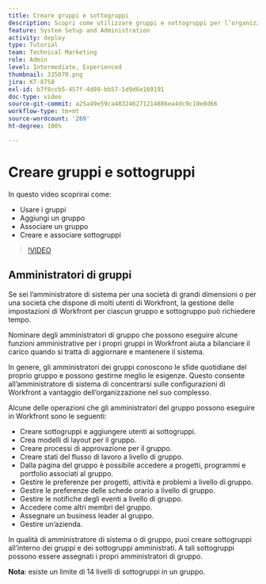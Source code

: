 ```yaml
---
title: Creare gruppi e sottogruppi
description: Scopri come utilizzare gruppi e sottogruppi per l’organizzazione degli utenti e le autorizzazioni per lavorare. Scopri come creare un gruppo e dei sottogruppi.
feature: System Setup and Administration
activity: deploy
type: Tutorial
team: Technical Marketing
role: Admin
level: Intermediate, Experienced
thumbnail: 335070.png
jira: KT-8758
exl-id: b7f8ccb5-457f-4d89-bb57-5d9d6e169191
doc-type: video
source-git-commit: a25a49e59ca483246271214886ea4dc9c10e8d66
workflow-type: tm+mt
source-wordcount: '269'
ht-degree: 100%

---
```


# Creare gruppi e sottogruppi

In questo video scoprirai come:

* Usare i gruppi
* Aggiungi un gruppo
* Associare un gruppo
* Creare e associare sottogruppi

>[!VIDEO](https://video.tv.adobe.com/v/335070/?quality=12&learn=on)

## Amministratori di gruppi

Se sei l’amministratore di sistema per una società di grandi dimensioni o per una società che dispone di molti utenti di Workfront, la gestione delle impostazioni di Workfront per ciascun gruppo e sottogruppo può richiedere tempo.

Nominare degli amministratori di gruppo che possono eseguire alcune funzioni amministrative per i propri gruppi in Workfront aiuta a bilanciare il carico quando si tratta di aggiornare e mantenere il sistema.

In genere, gli amministratori dei gruppi conoscono le sfide quotidiane del proprio gruppo e possono gestirne meglio le esigenze. Questo consente all’amministratore di sistema di concentrarsi sulle configurazioni di Workfront a vantaggio dell’organizzazione nel suo complesso.

Alcune delle operazioni che gli amministratori del gruppo possono eseguire in Workfront sono le seguenti:

* Creare sottogruppi e aggiungere utenti ai sottogruppi.
* Crea modelli di layout per il gruppo.
* Creare processi di approvazione per il gruppo.
* Creare stati del flusso di lavoro a livello di gruppo.
* Dalla pagina del gruppo è possibile accedere a progetti, programmi e portfolio associati al gruppo.
* Gestire le preferenze per progetti, attività e problemi a livello di gruppo.
* Gestire le preferenze delle schede orario a livello di gruppo.
* Gestire le notifiche degli eventi a livello di gruppo.
* Accedere come altri membri del gruppo.
* Assegnare un business leader al gruppo.
* Gestire un’azienda.

In qualità di amministratore di sistema o di gruppo, puoi creare sottogruppi all’interno dei gruppi e dei sottogruppi amministrati. A tali sottogruppi possono essere assegnati i propri amministratori di gruppo.

**Nota**: esiste un limite di 14 livelli di sottogruppi in un gruppo.
